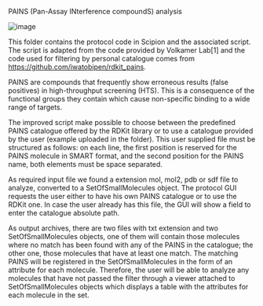 PAINS (Pan-Assay INterference compoundS) analysis

![image](https://user-images.githubusercontent.com/83068588/175041529-212762fd-9f31-48eb-8d80-dbb19a3004a9.png)

This folder contains the protocol code in Scipion and the associated script. The script is adapted from the code provided by Volkamer Lab[1] and the code used for filtering by personal catalogue comes from https://github.com/iwatobipen/rdkit_pains.

PAINS are compounds that frequently show erroneous results (false positives) in high-throughput screening (HTS). This is a consequence of the functional groups they contain which cause non-specific binding to a wide range of targets.

The improved script make possible to choose between the predefined PAINS catalogue offered by the RDKit library or to use a catalogue provided by the user (example uploaded in the folder). This user supplied file must be structured as follows: on each line, the first position is reserved for the PAINS molecule in SMART format, and the second position for the PAINS name, both elements must be space separated.

As required input file we found a extension mol, mol2, pdb or sdf file to analyze, converted to a SetOfSmallMolecules object. The protocol GUI requests the user either to have his own PAINS catalogue or to use the RDKit one. In case the user already has this file, the GUI will show a field to enter the catalogue absolute path. 

As output archives, there are two files with txt extension and two SetOfSmallMolecules objects, one of them will contain those molecules where no match has been found with any of the PAINS in the catalogue; the other one, those molecules that have at least one match. The matching PAINS will be registered in the SetOfSmallMolecules in the form of an attribute for each molecule. Therefore, the user will be able to analyze any molecules that have not passed the filter through a viewer attached to SetOfSmallMolecules objects which displays a table with the attributes for each molecule in the set.
